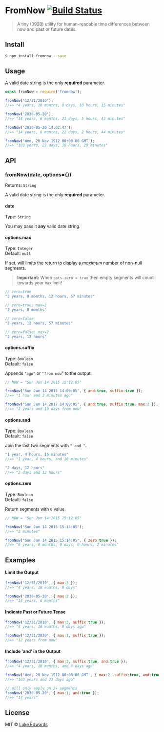 # FromNow [![Build Status](https://travis-ci.org/lukeed/fromNow.svg?branch=master)](https://travis-ci.org/lukeed/fromNow)

> A tiny (392B) utility for human-readable time differences between now and past or future dates.

## Install

```sh
$ npm install fromnow --save
```

## Usage

A valid date string is the only **required** parameter.

```js
const fromNow = require('fromnow');

fromNow('12/31/2010');
//=> "4 years, 10 months, 8 days, 10 hours, 15 minutes"

fromNow('2030-05-20');
//=> "14 years, 6 months, 21 days, 5 hours, 43 minutes"

fromNow('2030-05-20 14:02:47');
//=> "14 years, 6 months, 22 days, 2 hours, 44 minutes"

fromNow('Wed, 20 Nov 1912 00:00:00 GMT');
//=> "103 years, 23 days, 18 hours, 20 minutes"
```

## API

### fromNow(date, options={})

Returns: `String`

A valid date string is the only **required** parameter.


#### date
Type: `String`

You may pass it **any** valid date string.

#### options.max
Type: `Integer`<br>
Default: `null`

If set, will limits the return to display a *maximum* number of non-null segments.

> **Important:** When `opts.zero = true` then empty segments will count towards your `max` limit!

```js
// zero=true
"2 years, 0 months, 12 hours, 57 minutes"

// zero=true; max=2
"2 years, 0 months"

// zero=false
"2 years, 12 hours, 57 minutes"

// zero=false; max=2
"2 years, 12 hours"
```

#### options.suffix

Type: `Boolean`<br>
Default: `false`

Appends `"ago"` or `"from now`" to the output.

```js
// NOW = "Sun Jun 14 2015 15:12:05"

fromNow("Sun Jun 14 2015 14:09:05", { and:true, suffix:true });
//=> "1 hour and 3 minutes ago"

fromNow("Sun Jun 14 2017 14:09:05", { and:true, suffix:true, max:2 });
//=> "2 years and 10 days from now"
```

#### options.and
Type: `Boolean`<br>
Default: `false`

Join the last two segments with `" and "`.

```js
"1 year, 4 hours, 16 minutes"
//=> "1 year, 4 hours, and 16 minutes"

"2 days, 12 hours"
//=> "2 days and 12 hours"
```

#### options.zero
Type: `Boolean`<br>
Default: `false`

Return segments with `0` value.

```js
// NOW = "Sun Jun 14 2015 15:12:05"

fromNow("Sun Jun 14 2015 15:14:05");
//=> "2 minutes"

fromNow("Sun Jun 14 2015 15:14:05", { zero:true });
//=> "0 years, 0 months, 0 days, 0 hours, 2 minutes"
```

## Examples

#### Limit the Output

```js
fromNow('12/31/2010', { max:3 });
//=> "4 years, 10 months, 8 days"

fromNow('2030-05-20', { max:2 });
//=> "14 years, 6 months"
```

#### Indicate Past or Future Tense

```js
fromNow('12/31/2010', { max:3, suffix:true });
//=> "4 years, 10 months, 8 days ago"

fromNow('12/31/2030', { max:1, suffix:true });
//=> "12 years from now"
```

#### Include 'and' in the Output

```js
fromNow('12/31/2010', { max:3, suffix:true, and:true });
//=> "4 years, 10 months, and 8 days ago"

fromNow('Wed, 20 Nov 1912 00:00:00 GMT', { max:2, suffix:true, and:true });
//=> "103 years and 23 days ago"

// Will only apply on 2+ segments
fromNow('2030-05-20', { max:1, and:true });
//=> "14 years"
```


## License

MIT © [Luke Edwards](https://lukeed.com)
